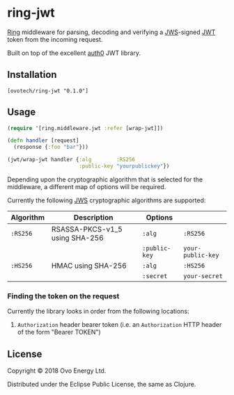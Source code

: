 # ring-jwt
[Ring](https://github.com/ring-clojure/ring) middleware for parsing, decoding and verifying
a [JWS](https://tools.ietf.org/html/rfc7515)-signed [JWT](https://tools.ietf.org/html/rfc7519) token from the incoming request.

Built on top of the excellent [auth0](https://github.com/auth0/java-jwt) JWT library.

## Installation
```
[ovotech/ring-jwt "0.1.0"]
```

## Usage
```clj
(require '[ring.middleware.jwt :refer [wrap-jwt]])

(defn handler [request]
  (response {:foo "bar"}))

(jwt/wrap-jwt handler {:alg        :RS256
                       :public-key "yourpublickey"})
```

Depending upon the cryptographic algorithm that is selected for the middleware, a different
map of options will be required.

Currently the following [JWS](https://tools.ietf.org/html/rfc7515) cryptographic algorithms are
supported:

| Algorithm | Description                    | Options                          |                   |
| --------- | ------------------------------ | -------------------------------- | ----------------- |
| `:RS256`  | RSASSA-PKCS-v1_5 using SHA-256 | `:alg`                           | `:RS256`          |
|           |                                | `:public-key`                    | `your-public-key` |
| `:HS256`  | HMAC using SHA-256             | `:alg`                           | `:HS256`          |
|           |                                | `:secret`                        | `your-secret`     |

### Finding the token on the request
Currently the library looks in order from the following locations:

1. `Authorization` header bearer token (i.e. an `Authorization` HTTP header of the form "Bearer TOKEN")

## License
Copyright © 2018 Ovo Energy Ltd.

Distributed under the Eclipse Public License, the same as Clojure.
